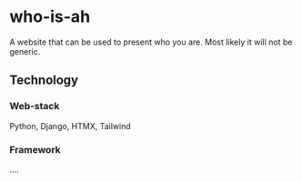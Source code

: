 # who-is-ah
A website that can be used to present who you are. Most likely it will not be generic.


## Technology

### Web-stack

Python, Django, HTMX, Tailwind

### Framework

....
